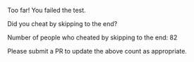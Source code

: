 Too far! You failed the test.

Did you cheat by skipping to the end? 

Number of people who cheated by skipping to the end: 82

Please submit a PR to update the above count as appropriate.
